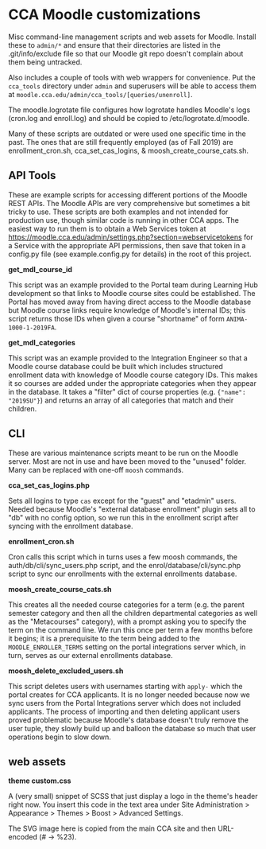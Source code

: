 # CCA Moodle customizations

Misc command-line management scripts and web assets for Moodle. Install these to `admin/*` and ensure that their directories are listed in the .git/info/exclude file so that our Moodle git repo doesn't complain about them being untracked.

Also includes a couple of tools with web wrappers for convenience. Put the `cca_tools` directory under `admin` and superusers will be able to access them at `moodle.cca.edu/admin/cca_tools/[queries/unenroll]`.

The moodle.logrotate file configures how logrotate handles Moodle's logs (cron.log and enroll.log) and should be copied to /etc/logrotate.d/moodle.

Many of these scripts are outdated or were used one specific time in the past. The ones that are still frequently employed (as of Fall 2019) are enrollment_cron.sh, cca_set_cas_logins, & moosh_create_course_cats.sh.

## API Tools

These are example scripts for accessing different portions of the Moodle REST APIs. The Moodle APIs are very comprehensive but sometimes a bit tricky to use. These scripts are both examples and not intended for production use, though similar code is running in other CCA apps. The easiest way to run them is to obtain a Web Services token at https://moodle.cca.edu/admin/settings.php?section=webservicetokens for a Service with the appropriate API permissions, then save that token in a config.py file (see example.config.py for details) in the root of this project.

**get_mdl_course_id**

This script was an example provided to the Portal team during Learning Hub development so that links to Moodle course sites could be established. The Portal has moved away from having direct access to the Moodle database but Moodle course links require knowledge of Moodle's internal IDs; this script returns those IDs when given a course "shortname" of form `ANIMA-1000-1-2019FA`.

**get_mdl_categories**

This script was an example provided to the Integration Engineer so that a Moodle course database could be built which includes structured enrollment data with knowledge of Moodle course category IDs. This makes it so courses are added under the appropriate categories when they appear in the database. It takes a "filter" dict of course properties (e.g. `{"name": "2019SU"}`) and returns an array of all categories that match and their children.

## CLI

These are various maintenance scripts meant to be run on the Moodle server. Most are not in use and have been moved to the "unused" folder. Many can be replaced with one-off `moosh` commands.

**cca_set_cas_logins.php**

Sets all logins to type `cas` except for the "guest" and "etadmin" users. Needed because Moodle's "external database enrollment" plugin sets all to "db" with no config option, so we run this in the enrollment script after syncing with the enrollment database.

**enrollment_cron.sh**

Cron calls this script which in turns uses a few moosh commands, the auth/db/cli/sync_users.php script, and the enrol/database/cli/sync.php script to sync our enrollments with the external enrollments database.

**moosh_create_course_cats.sh**

This creates all the needed course categories for a term (e.g. the parent semester category and then all the children departmental categories as well as the "Metacourses" category), with a prompt asking you to specify the term on the command line. We run this once per term a few months before it begins; it is a prerequisite to the term being added to the `MOODLE_ENROLLER_TERMS` setting on the portal integrations server which, in turn, serves as our external enrollments database.

**moosh_delete_excluded_users.sh**

This script deletes users with usernames starting with `apply-` which the portal creates for CCA applicants. It is no longer needed because now we sync users from the Portal Integrations server which does not included applicants. The process of importing and then deleting applicant users proved problematic because Moodle's database doesn't truly remove the user tuple, they slowly build up and balloon the database so much that user operations begin to slow down.

## web assets

**theme custom.css**

A (very small) snippet of SCSS that just display a logo in the theme's header right now. You insert this code in the text area under Site Administration > Appearance > Themes > Boost > Advanced Settings.

The SVG image here is copied from the main CCA site and then URL-encoded (# -> %23).

